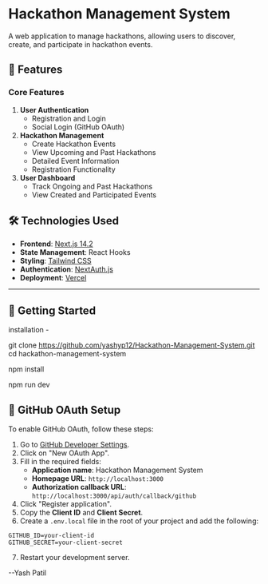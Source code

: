 # Hackathon Management System

A web application to manage hackathons, allowing users to discover, create, and participate in hackathon events.

## 🌟 Features

### Core Features
1. **User Authentication**
   - Registration and Login
   - Social Login (GitHub OAuth)
2. **Hackathon Management**
   - Create Hackathon Events
   - View Upcoming and Past Hackathons
   - Detailed Event Information
   - Registration Functionality
3. **User Dashboard**
   - Track Ongoing and Past Hackathons
    - View Created and Participated Events


## 🛠️ Technologies Used

- **Frontend**: [Next.js 14.2](https://nextjs.org/)
- **State Management**: React Hooks
- **Styling**: [Tailwind CSS](https://tailwindcss.com/)
- **Authentication**: [NextAuth.js](https://next-auth.js.org/)
- **Deployment**: [Vercel](https://vercel.com/)

---

## 🚀 Getting Started
 

 installation - 

 git clone <https://github.com/yashyp12/Hackathon-Management-System.git>
cd hackathon-management-system

npm install

npm run dev

## 🔑 GitHub OAuth Setup

To enable GitHub OAuth, follow these steps:

1. Go to [GitHub Developer Settings](https://github.com/settings/developers).
2. Click on "New OAuth App".
3. Fill in the required fields:
   - **Application name**: Hackathon Management System
   - **Homepage URL**: `http://localhost:3000`
   - **Authorization callback URL**: `http://localhost:3000/api/auth/callback/github`
4. Click "Register application".
5. Copy the **Client ID** and **Client Secret**.
6. Create a `.env.local` file in the root of your project and add the following:

```
GITHUB_ID=your-client-id
GITHUB_SECRET=your-client-secret
```

7. Restart your development server.

--Yash Patil
